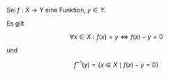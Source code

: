 Sei $f : X \to Y$ eine Funktion, $y \in Y$.

Es gilt

$$
	\forall x \in X : f(x) = y \iff f(x) - y = 0
$$

und

$$
	f^{-1}(y) = \{ x \in X \mid f(x) - y = 0 \}
$$